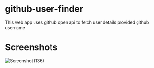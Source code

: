 # github-user-finder
This web app uses github open api to fetch user details provided github username

# Screenshots

![Screenshot (136)](https://user-images.githubusercontent.com/47219765/157425675-d1d1160a-d8f3-4885-9edc-19ee0bb4ce20.png)
